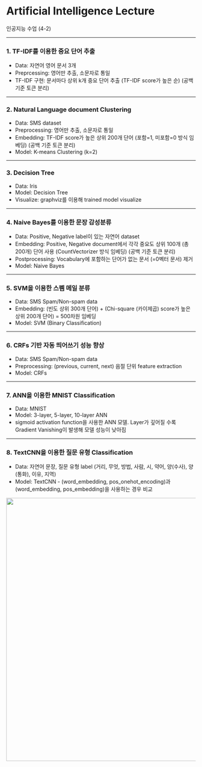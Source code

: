 # Artificial Intelligence Lecture
인공지능 수업 (4-2)


-------------------------------------------------
### 1. TF-IDF를 이용한 중요 단어 추출
- Data: 자연어 영어 문서 3개
- Preprcessing: 영어만 추출, 소문자로 통일 
- TF-IDF 구현: 문서마다 상위 k개 중요 단어 추출 (TF-IDF score가 높은 순) (공백 기준 토큰 분리)



--------------------------------------------------
### 2. Natural Language document Clustering
- Data: SMS dataset
- Preprocessing: 영어만 추출, 소문자로 통일
- Embedding: TF-IDF score가 높은 상위 200개 단어 (포함=1, 미포함=0 방식 임베딩) (공백 기준 토큰 분리)
- Model: K-means Clustering (k=2)



-------------------------------------------------
### 3. Decision Tree
- Data: Iris
- Model: Decision Tree
- Visualize: graphviz를 이용해 trained model visualize



-------------------------------------------------
### 4. Naive Bayes를 이용한 문장 감성분류
- Data: Positive, Negative label이 있는 자연어 dataset
- Embedding: Positive, Negative document에서 각각 중요도 상위 100개 (총 200개) 단어 사용 (CountVectorizer 방식 임베딩) (공백 기준 토큰 분리)
- Postprocessing: Vocabulary에 포함하는 단어가 없는 문서 (=0벡터 문서) 제거 
- Model: Naive Bayes



-------------------------------------------------
### 5. SVM을 이용한 스펨 메일 분류
- Data: SMS Spam/Non-spam data
- Embedding: (빈도 상위 300개 단어) + (Chi-square (카이제곱) score가 높은 상위 200개 단어) = 500차원 임베딩
- Model: SVM (Binary Classification)



-------------------------------------------------
### 6. CRFs 기반 자동 띄어쓰기 성능 향상
- Data: SMS Spam/Non-spam data
- Preprocessing: (previous, current, next) 음절 단위 feature extraction  
- Model: CRFs 


-------------------------------------------------
### 7. ANN을 이용한 MNIST Classification
- Data: MNIST
- Model: 3-layer, 5-layer, 10-layer ANN
- sigmoid activation function을 사용한 ANN 모델. Layer가 깊어질 수록 Gradient Vanishing이 발생해 모델 성능이 낮아짐


-------------------------------------------------
### 8. TextCNN을 이용한 질문 유형 Classification
- Data: 자연어 문장, 질문 유형 label (거리, 무엇, 방법, 사람, 시, 약어, 양(수사), 양(통화), 이유, 지역)
- Model: TextCNN - (word_embedding, pos_onehot_encoding)과 (word_embedding, pos_embedding)을 사용하는 경우 비교 
<img src="https://user-images.githubusercontent.com/46714683/103270178-bad36580-49fa-11eb-8581-83aba64181da.png" width="600" height="700">

